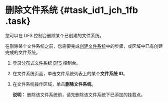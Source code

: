 # 删除文件系统 {#task_id1_jch_1fb .task}

您可以在 DFS 控制台删除某个已创建的文件系统。

在删除某个文件系统之前，您需要完成[创建文件系统](../../../../cn.zh-CN/快速入门/创建文件系统.md#)中的步骤，或区域中已有创建完成的文件系统。

1.  登录[分布式文件系统 DFS 控制台](https://dfs.console.aliyun.com)。 
2.  在文件系统页面，单击文件系统列表上的某个**文件系统 ID**。 
3.  在文件系统操作区域，单击**删除文件系统**。 

    **说明：** 删除该文件系统前，请先删除该文件系统下已添加的挂载点。



